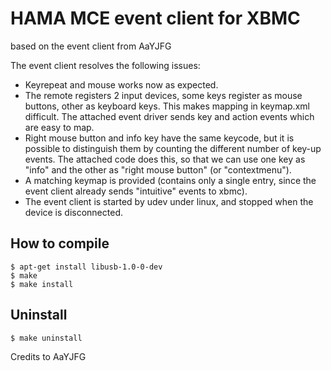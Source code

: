 HAMA MCE event client for XBMC
=========================
based on the event client from AaYJFG

The event client resolves the following issues:

* Keyrepeat and mouse works now as expected. 
* The remote registers 2 input devices, some keys register as mouse buttons, other as keyboard keys. This makes mapping in keymap.xml difficult. The attached event driver sends key and action events which are easy to map.
* Right mouse button and info key have the same keycode, but it is possible to distinguish them by counting the different number of key-up events. The attached code does this, so that we can use one key as "info" and the other as "right mouse button" (or "contextmenu").
* A matching keymap is provided (contains only a single entry, since the event client already sends "intuitive" events to xbmc).
* The event client is started by udev under linux, and stopped when the device is disconnected.


How to compile
----------------------------------------

	$ apt-get install libusb-1.0-0-dev
	$ make
	$ make install
	
	
Uninstall
----------------------------------------
	
	$ make uninstall


Credits to AaYJFG